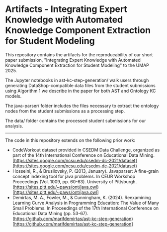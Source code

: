 # Artifacts - Integrating Expert Knowledge with Automated Knowledge Component Extraction for Student Modeling

This repository contains the artifacts for the reproducability of our short paper submission, "Integrating Expert Knowledge with Automated Knowledge Component Extraction for Student Modeling" to the UMAP 2025.

The Jupyter notebooks in ast-kc-step-generation/ walk users through generating DataShop-compatible data files from the student submissions using Algorithm 1 we describe in the paper for both AST and Ontology KC models.

The java-parser/ folder includes the files necessary to extract the ontology nodes from the student submissions as a processing step.

The data/ folder contains the processed student submissions for our analysis.

---

The code in this repository extends on the following prior work:

- CodeWorkout dataset provided in CSEDM Data Challenge, organized as part of the 14th International Conference on Educational Data Mining. [https://sites.google.com/ncsu.edu/csedm-dc-2021/dataset](https://sites.google.com/ncsu.edu/csedm-dc-2021/dataset)
- Hosseini, R., & Brusilovsky, P. (2013, January). Javaparser: A fine-grain concept indexing tool for java problems. In CEUR Workshop Proceedings (Vol. 1009, pp. 60-63). University of Pittsburgh. (https://sites.pitt.edu/~paws/ont/java.owl)[https://sites.pitt.edu/~paws/ont/java.owl]
- Demirtas, M. A., Fowler, M., & Cunningham, K. (2024). Reexamining Learning Curve Analysis in Programming Education: The Value of Many Small Problems. In Proceedings of the 17th International Conference on Educational Data Mining (pp. 53-67). (https://github.com/marifdemirtas/ast-kc-step-generation)[https://github.com/marifdemirtas/ast-kc-step-generation]